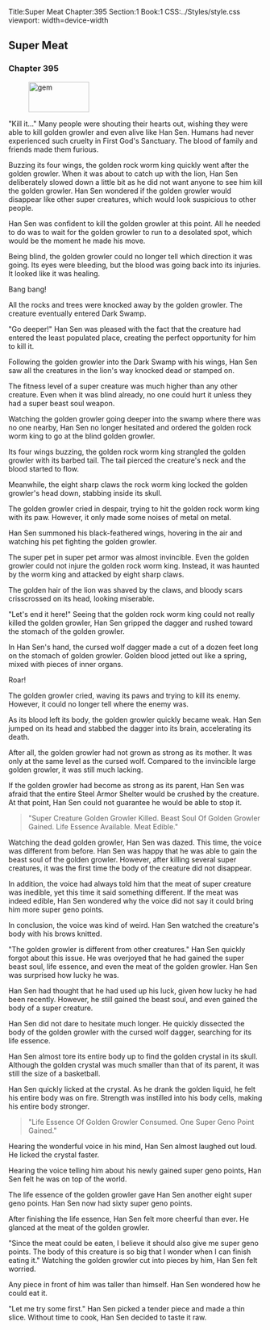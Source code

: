 Title:Super Meat 
Chapter:395 
Section:1 
Book:1 
CSS:../Styles/style.css 
viewport: width=device-width
  
## Super Meat
### Chapter 395 
<figure>
	<img src="../Images/gem.gif" alt="gem" id="gem" width="120" height="60" />
</figure>
  

  
  "Kill it…" Many people were shouting their hearts out, wishing they were able to kill golden growler and even alive like Han Sen. Humans had never experienced such cruelty in First God's Sanctuary. The blood of family and friends made them furious.

Buzzing its four wings, the golden rock worm king quickly went after the golden growler. When it was about to catch up with the lion, Han Sen deliberately slowed down a little bit as he did not want anyone to see him kill the golden growler. Han Sen wondered if the golden growler would disappear like other super creatures, which would look suspicious to other people.

Han Sen was confident to kill the golden growler at this point. All he needed to do was to wait for the golden growler to run to a desolated spot, which would be the moment he made his move.

Being blind, the golden growler could no longer tell which direction it was going. Its eyes were bleeding, but the blood was going back into its injuries. It looked like it was healing.

Bang bang!

All the rocks and trees were knocked away by the golden growler. The creature eventually entered Dark Swamp.

"Go deeper!" Han Sen was pleased with the fact that the creature had entered the least populated place, creating the perfect opportunity for him to kill it.

Following the golden growler into the Dark Swamp with his wings, Han Sen saw all the creatures in the lion's way knocked dead or stamped on.

The fitness level of a super creature was much higher than any other creature. Even when it was blind already, no one could hurt it unless they had a super beast soul weapon.

Watching the golden growler going deeper into the swamp where there was no one nearby, Han Sen no longer hesitated and ordered the golden rock worm king to go at the blind golden growler.

Its four wings buzzing, the golden rock worm king strangled the golden growler with its barbed tail. The tail pierced the creature's neck and the blood started to flow.

Meanwhile, the eight sharp claws the rock worm king locked the golden growler's head down, stabbing inside its skull.

The golden growler cried in despair, trying to hit the golden rock worm king with its paw. However, it only made some noises of metal on metal.

Han Sen summoned his black-feathered wings, hovering in the air and watching his pet fighting the golden growler.

The super pet in super pet armor was almost invincible. Even the golden growler could not injure the golden rock worm king. Instead, it was haunted by the worm king and attacked by eight sharp claws.

The golden hair of the lion was shaved by the claws, and bloody scars crisscrossed on its head, looking miserable.

"Let's end it here!" Seeing that the golden rock worm king could not really killed the golden growler, Han Sen gripped the dagger and rushed toward the stomach of the golden growler.

In Han Sen's hand, the cursed wolf dagger made a cut of a dozen feet long on the stomach of golden growler. Golden blood jetted out like a spring, mixed with pieces of inner organs.

Roar!

The golden growler cried, waving its paws and trying to kill its enemy. However, it could no longer tell where the enemy was.

As its blood left its body, the golden growler quickly became weak. Han Sen jumped on its head and stabbed the dagger into its brain, accelerating its death.

After all, the golden growler had not grown as strong as its mother. It was only at the same level as the cursed wolf. Compared to the invincible large golden growler, it was still much lacking.

If the golden growler had become as strong as its parent, Han Sen was afraid that the entire Steel Armor Shelter would be crushed by the creature. At that point, Han Sen could not guarantee he would be able to stop it.

> "Super Creature Golden Growler Killed. Beast Soul Of Golden Growler Gained. Life Essence Available. Meat Edible."

Watching the dead golden growler, Han Sen was dazed. This time, the voice was different from before. Han Sen was happy that he was able to gain the beast soul of the golden growler. However, after killing several super creatures, it was the first time the body of the creature did not disappear.

In addition, the voice had always told him that the meat of super creature was inedible, yet this time it said something different. If the meat was indeed edible, Han Sen wondered why the voice did not say it could bring him more super geno points.

In conclusion, the voice was kind of weird. Han Sen watched the creature's body with his brows knitted.

"The golden growler is different from other creatures." Han Sen quickly forgot about this issue. He was overjoyed that he had gained the super beast soul, life essence, and even the meat of the golden growler. Han Sen was surprised how lucky he was.

Han Sen had thought that he had used up his luck, given how lucky he had been recently. However, he still gained the beast soul, and even gained the body of a super creature.

Han Sen did not dare to hesitate much longer. He quickly dissected the body of the golden growler with the cursed wolf dagger, searching for its life essence.

Han Sen almost tore its entire body up to find the golden crystal in its skull. Although the golden crystal was much smaller than that of its parent, it was still the size of a basketball.

Han Sen quickly licked at the crystal. As he drank the golden liquid, he felt his entire body was on fire. Strength was instilled into his body cells, making his entire body stronger.

> "Life Essence Of Golden Growler Consumed. One Super Geno Point Gained."

Hearing the wonderful voice in his mind, Han Sen almost laughed out loud. He licked the crystal faster.

Hearing the voice telling him about his newly gained super geno points, Han Sen felt he was on top of the world.

The life essence of the golden growler gave Han Sen another eight super geno points. Han Sen now had sixty super geno points.

After finishing the life essence, Han Sen felt more cheerful than ever. He glanced at the meat of the golden growler.

"Since the meat could be eaten, I believe it should also give me super geno points. The body of this creature is so big that I wonder when I can finish eating it." Watching the golden growler cut into pieces by him, Han Sen felt worried.

Any piece in front of him was taller than himself. Han Sen wondered how he could eat it.

"Let me try some first." Han Sen picked a tender piece and made a thin slice. Without time to cook, Han Sen decided to taste it raw.

